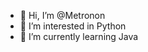 - 👋 Hi, I’m @Metronon
- 👀 I’m interested in Python
- 🌱 I’m currently learning Java


<!---
Metronon/Metronon is a ✨ special ✨ repository because its `README.md` (this file) appears on your GitHub profile.
You can click the Preview link to take a look at your changes.
--->
